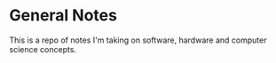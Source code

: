 # General Notes
This is a repo of notes I'm taking on software, hardware and computer science concepts.


<!-- ## What is ...?

## Links

## Tutorials

Embedded links
[1]: https://github.com/nchristie/general_notes/blob/master/XXX.md -->
